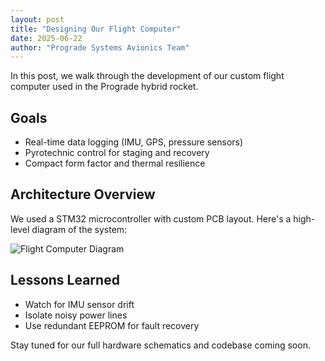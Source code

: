 ```yaml
---
layout: post
title: "Designing Our Flight Computer"
date: 2025-06-22
author: "Prograde Systems Avionics Team"
---
```


In this post, we walk through the development of our custom flight computer used in the Prograde hybrid rocket.

## Goals

- Real-time data logging (IMU, GPS, pressure sensors)
- Pyrotechnic control for staging and recovery
- Compact form factor and thermal resilience

## Architecture Overview

We used a STM32 microcontroller with custom PCB layout. Here's a high-level diagram of the system:

![Flight Computer Diagram](/assets/flight-computer-block.png)

## Lessons Learned

- Watch for IMU sensor drift
- Isolate noisy power lines
- Use redundant EEPROM for fault recovery

Stay tuned for our full hardware schematics and codebase coming soon.
